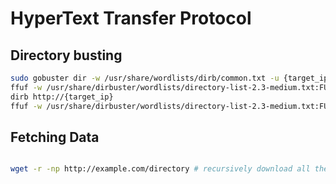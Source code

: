 # HyperText Transfer Protocol


## Directory busting

```sh
sudo gobuster dir -w /usr/share/wordlists/dirb/common.txt -u {target_ip}
ffuf -w /usr/share/dirbuster/wordlists/directory-list-2.3-medium.txt:FUZZ -u http://{target_ip}/:FUZZ
dirb http://{target_ip}
ffuf -w /usr/share/dirbuster/wordlists/directory-list-2.3-medium.txt:FUZZ -u http://192.168.142.131/:FUZZ
```

## Fetching Data

```sh

wget -r -np http://example.com/directory # recursively download all the files from a web directory
```
